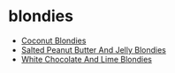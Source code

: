 # blondies

 * [Coconut Blondies](index/c/coconut-blondies-11609.json)
 * [Salted Peanut Butter And Jelly Blondies](index/s/salted-peanut-butter-and-jelly-blondies-51214430.json)
 * [White Chocolate And Lime Blondies](index/w/white-chocolate-and-lime-blondies-543.json)
